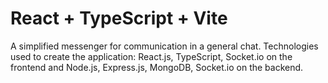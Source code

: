 # React + TypeScript + Vite

A simplified messenger for communication in a general chat. Technologies used to create the application: React.js, TypeScript, Socket.io on the frontend and Node.js, Express.js, MongoDB, Socket.io on the backend.

